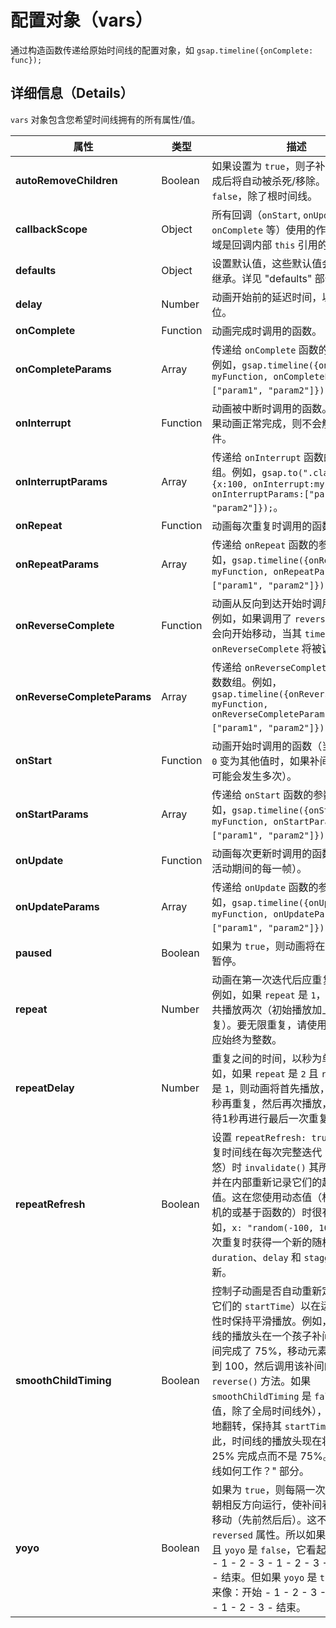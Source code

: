 # 配置对象（vars）

通过构造函数传递给原始时间线的配置对象，如 `gsap.timeline({onComplete: func});`

## 详细信息（Details）

`vars` 对象包含您希望时间线拥有的所有属性/值。

| 属性                        | 类型     | 描述                                                                                                                                                                                                                                                                                                                                                                                                                |
| --------------------------- | -------- | ------------------------------------------------------------------------------------------------------------------------------------------------------------------------------------------------------------------------------------------------------------------------------------------------------------------------------------------------------------------------------------------------------------------- |
| **autoRemoveChildren**      | Boolean  | 如果设置为 `true`，则子补间/时间线完成后将自动被杀死/移除。默认为 `false`，除了根时间线。                                                                                                                                                                                                                                                                                                                           |
| **callbackScope**           | Object   | 所有回调（`onStart`, `onUpdate`, `onComplete` 等）使用的作用域。作用域是回调内部 `this` 引用的对象。                                                                                                                                                                                                                                                                                                                |
| **defaults**                | Object   | 设置默认值，这些默认值会被子动画继承。详见 "defaults" 部分。                                                                                                                                                                                                                                                                                                                                                        |
| **delay**                   | Number   | 动画开始前的延迟时间，以秒为单位。                                                                                                                                                                                                                                                                                                                                                                                  |
| **onComplete**              | Function | 动画完成时调用的函数。                                                                                                                                                                                                                                                                                                                                                                                              |
| **onCompleteParams**        | Array    | 传递给 `onComplete` 函数的参数数组。例如，`gsap.timeline({onComplete: myFunction, onCompleteParams: ["param1", "param2"]});`。                                                                                                                                                                                                                                                                                      |
| **onInterrupt**             | Function | 动画被中断时调用的函数。注意，如果动画正常完成，则不会触发此事件。                                                                                                                                                                                                                                                                                                                                                  |
| **onInterruptParams**       | Array    | 传递给 `onInterrupt` 函数的参数数组。例如，`gsap.to(".class", {x:100, onInterrupt:myFunction, onInterruptParams:["param1", "param2"]});`。                                                                                                                                                                                                                                                                          |
| **onRepeat**                | Function | 动画每次重复时调用的函数。                                                                                                                                                                                                                                                                                                                                                                                          |
| **onRepeatParams**          | Array    | 传递给 `onRepeat` 函数的参数数组。例如，`gsap.timeline({onRepeat: myFunction, onRepeatParams: ["param1", "param2"]});`。                                                                                                                                                                                                                                                                                            |
| **onReverseComplete**       | Function | 动画从反向到达开始时调用的函数。例如，如果调用了 `reverse()`，则补间会向开始移动，当其 `time` 达到 `0` 时，`onReverseComplete` 将被调用。                                                                                                                                                                                                                                                                           |
| **onReverseCompleteParams** | Array    | 传递给 `onReverseComplete` 函数的参数数组。例如，`gsap.timeline({onReverseComplete: myFunction, onReverseCompleteParams: ["param1", "param2"]});`。                                                                                                                                                                                                                                                                 |
| **onStart**                 | Function | 动画开始时调用的函数（当其 `time` 从 `0` 变为其他值时，如果补间多次重启，可能会发生多次）。                                                                                                                                                                                                                                                                                                                         |
| **onStartParams**           | Array    | 传递给 `onStart` 函数的参数数组。例如，`gsap.timeline({onStart: myFunction, onStartParams: ["param1", "param2"]});`。                                                                                                                                                                                                                                                                                               |
| **onUpdate**                | Function | 动画每次更新时调用的函数（在动画活动期间的每一帧）。                                                                                                                                                                                                                                                                                                                                                                |
| **onUpdateParams**          | Array    | 传递给 `onUpdate` 函数的参数数组。例如，`gsap.timeline({onUpdate: myFunction, onUpdateParams: ["param1", "param2"]});`。                                                                                                                                                                                                                                                                                            |
| **paused**                  | Boolean  | 如果为 `true`，则动画将在创建后立即暂停。                                                                                                                                                                                                                                                                                                                                                                           |
| **repeat**                  | Number   | 动画在第一次迭代后应重复的次数。例如，如果 `repeat` 是 `1`，则动画将总共播放两次（初始播放加上1次重复）。要无限重复，请使用 `-1`。`repeat` 应始终为整数。                                                                                                                                                                                                                                                           |
| **repeatDelay**             | Number   | 重复之间的时间，以秒为单位。例如，如果 `repeat` 是 `2` 且 `repeatDelay` 是 `1`，则动画将首先播放，然后等待1秒再重复，然后再次播放，然后再等待1秒再进行最后一次重复。                                                                                                                                                                                                                                                |
| **repeatRefresh**           | Boolean  | 设置 `repeatRefresh: true` 会导致重复时间线在每次完整迭代（不包括悠悠）时 `invalidate()` 其所有子补间，并在内部重新记录它们的起始/结束值。这在您使用动态值（相对的、随机的或基于函数的）时很有用。例如，`x: "random(-100, 100)"` 将在每次重复时获得一个新的随机 x 值。`duration`、`delay` 和 `stagger` 不会刷新。                                                                                                   |
| **smoothChildTiming**       | Boolean  | 控制子动画是否自动重新定位（更改它们的 `startTime`）以在运行时更改属性时保持平滑播放。例如，想象时间线的播放头在一个孩子补间上，该补间完成了 75%，移动元素的左边从 0 到 100，然后调用该补间的 `reverse()` 方法。如果 `smoothChildTiming` 是 `false`（默认值，除了全局时间线外），补间将在原地翻转，保持其 `startTime` 一致。因此，时间线的播放头现在将在补间的 25% 完成点而不是 75%。详见 "时间线如何工作？" 部分。 |
| **yoyo**                    | Boolean  | 如果为 `true`，则每隔一次重复周期将朝相反方向运行，使补间看起来来回移动（先前然后后）。这不会直接影响 `reversed` 属性。所以如果 `repeat` 是 `2` 且 `yoyo` 是 `false`，它看起来像：开始 - 1 - 2 - 3 - 1 - 2 - 3 - 1 - 2 - 3 - 结束。但如果 `yoyo` 是 `true`，它看起来像：开始 - 1 - 2 - 3 - 3 - 2 - 1 - 1 - 2 - 3 - 结束。                                                                                           |
